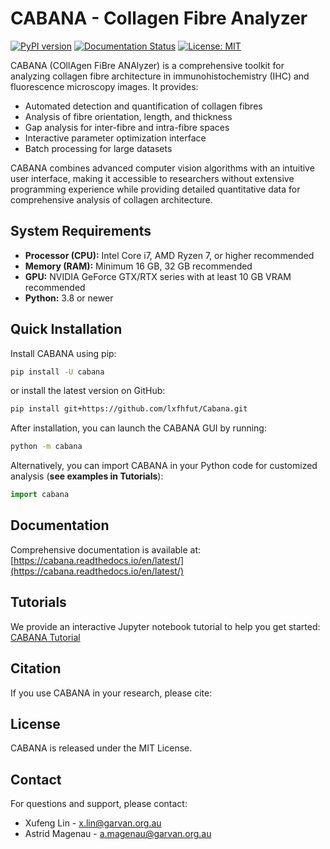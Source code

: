 # CABANA - Collagen Fibre Analyzer

[![PyPI version](https://badge.fury.io/py/cabana.svg)](https://pypi.org/project/cabana/1.0.1/)
[![Documentation Status](https://readthedocs.org/projects/cabana/badge/?version=latest)](https://cabana.readthedocs.io/en/latest/?badge=latest)
[![License: MIT](https://img.shields.io/badge/License-MIT-yellow.svg)](https://opensource.org/licenses/MIT)

CABANA (COllAgen FiBre ANAlyzer) is a comprehensive toolkit for analyzing collagen fibre architecture in immunohistochemistry (IHC) and fluorescence microscopy images. It provides:

- Automated detection and quantification of collagen fibres
- Analysis of fibre orientation, length, and thickness
- Gap analysis for inter-fibre and intra-fibre spaces
- Interactive parameter optimization interface
- Batch processing for large datasets

CABANA combines advanced computer vision algorithms with an intuitive user interface, making it accessible to researchers without extensive programming experience while providing detailed quantitative data for comprehensive analysis of collagen architecture.

## System Requirements

- **Processor (CPU):** Intel Core i7, AMD Ryzen 7, or higher recommended
- **Memory (RAM):** Minimum 16 GB, 32 GB recommended
- **GPU:** NVIDIA GeForce GTX/RTX series with at least 10 GB VRAM recommended
- **Python:** 3.8 or newer


## Quick Installation

Install CABANA using pip:

```bash
pip install -U cabana
```
or install the latest version on GitHub:

```bash
pip install git+https://github.com/lxfhfut/Cabana.git
```

After installation, you can launch the CABANA GUI by running:

```bash
python -m cabana
```

Alternatively, you can import CABANA in your Python code for customized analysis (**see examples in Tutorials**):

```python
import cabana
```

## Documentation

Comprehensive documentation is available at:
[https://cabana.readthedocs.io/en/latest/](https://cabana.readthedocs.io/en/latest/)

## Tutorials

We provide an interactive Jupyter notebook tutorial to help you get started:
[CABANA Tutorial](https://cabana.readthedocs.io/en/latest/_static/tutorial.ipynb)

## Citation

If you use CABANA in your research, please cite:
<!--
```
Magenau A, et al. (2025). CABANA: A comprehensive toolkit for collagen fibre analysis in biomedical imaging. Journal of XYZ. DOI: XYZ
```-->

## License

CABANA is released under the MIT License.

## Contact

For questions and support, please contact:
- Xufeng Lin - <x.lin@garvan.org.au>
- Astrid Magenau - <a.magenau@garvan.org.au>

